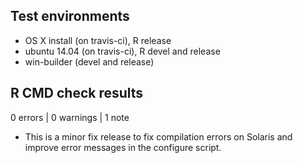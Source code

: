 ## Test environments
* OS X install (on travis-ci), R release
* ubuntu 14.04 (on travis-ci), R devel and release
* win-builder (devel and release)

## R CMD check results

0 errors | 0 warnings | 1 note

* This is a minor fix release to fix compilation errors on Solaris and improve error messages in the configure script.
